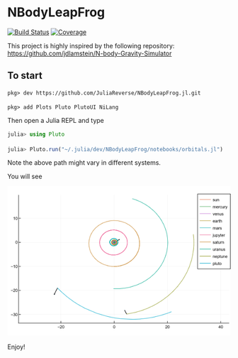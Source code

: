 # NBodyLeapFrog

[![Build Status](https://travis-ci.com/JuliaReverse/NBodyLeapFrog.jl.svg?branch=master)](https://travis-ci.com/JuliaReverse/NBodyLeapFrog.jl)
[![Coverage](https://codecov.io/gh/JuliaReverse/NBodyLeapFrog.jl/branch/master/graph/badge.svg)](https://codecov.io/gh/JuliaReverse/NBodyLeapFrog.jl)

This project is highly inspired by the following repository: https://github.com/jdlamstein/N-body-Gravity-Simulator

## To start
```julia-pkg
pkg> dev https://github.com/JuliaReverse/NBodyLeapFrog.jl.git

pkg> add Plots Pluto PlutoUI NiLang
```

Then open a Julia REPL and type
```julia
julia> using Pluto

julia> Pluto.run("~/.julia/dev/NBodyLeapFrog/notebooks/orbitals.jl")
```

Note the above path might vary in different systems.

You will see

![gradient](grad.png)

Enjoy!
